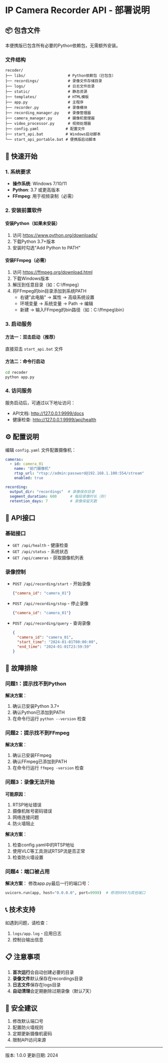 # IP Camera Recorder API - 部署说明

## 📦 包含文件

本便携版已包含所有必要的Python依赖包，无需额外安装。

### 文件结构
```
recoder/
├── libs/                   # Python依赖包（已包含）
├── recordings/             # 录像文件存储目录
├── logs/                   # 日志文件目录
├── static/                 # 静态资源
├── templates/              # HTML模板
├── app.py                  # 主程序
├── recorder.py             # 录像模块
├── recording_manager.py    # 录像管理器
├── camera_manager.py       # 摄像机管理器
├── video_processor.py      # 视频处理器
├── config.yaml            # 配置文件
├── start_api.bat          # Windows启动脚本
└── start_api_portable.bat # 便携版启动脚本
```

## 🚀 快速开始

### 1. 系统要求

- **操作系统**: Windows 7/10/11
- **Python**: 3.7 或更高版本
- **FFmpeg**: 用于视频录制（必需）

### 2. 安装前置软件

#### 安装Python（如果未安装）
1. 访问 https://www.python.org/downloads/
2. 下载Python 3.7+版本
3. 安装时勾选"Add Python to PATH"

#### 安装FFmpeg（必需）
1. 访问 https://ffmpeg.org/download.html
2. 下载Windows版本
3. 解压到任意目录（如：C:\ffmpeg）
4. 将FFmpeg的bin目录添加到系统PATH
   - 右键"此电脑" → 属性 → 高级系统设置
   - 环境变量 → 系统变量 → Path → 编辑
   - 新建 → 输入FFmpeg的bin路径（如：C:\ffmpeg\bin）

### 3. 启动服务

#### 方法一：双击启动（推荐）
直接双击 `start_api.bat` 文件

#### 方法二：命令行启动
```bash
cd recoder
python app.py
```

### 4. 访问服务

服务启动后，可通过以下地址访问：
- API文档: http://127.0.0.1:9999/docs
- 健康检查: http://127.0.0.1:9999/api/health

## ⚙️ 配置说明

编辑 `config.yaml` 文件配置摄像机：

```yaml
cameras:
  - id: camera_01
    name: "前门摄像机"
    rtsp_url: "rtsp://admin:password@192.168.1.100:554/stream"
    enabled: true

recording:
  output_dir: "recordings"  # 录像保存目录
  segment_duration: 600      # 每段录像时长（秒）
  retention_days: 7          # 录像保留天数
```

## 📝 API接口

### 基础接口
- `GET /api/health` - 健康检查
- `GET /api/status` - 系统状态
- `GET /api/cameras` - 获取摄像机列表

### 录像控制
- `POST /api/recording/start` - 开始录像
  ```json
  {"camera_id": "camera_01"}
  ```

- `POST /api/recording/stop` - 停止录像
  ```json
  {"camera_id": "camera_01"}
  ```

- `POST /api/recording/query` - 查询录像
  ```json
  {
    "camera_id": "camera_01",
    "start_time": "2024-01-01T00:00:00",
    "end_time": "2024-01-01T23:59:59"
  }
  ```

## 🔧 故障排除

### 问题1：提示找不到Python
**解决方案**：
1. 确认已安装Python 3.7+
2. 确认Python已添加到PATH
3. 在命令行运行 `python --version` 检查

### 问题2：提示找不到FFmpeg
**解决方案**：
1. 确认已安装FFmpeg
2. 确认FFmpeg已添加到PATH
3. 在命令行运行 `ffmpeg -version` 检查

### 问题3：录像无法开始
**可能原因**：
1. RTSP地址错误
2. 摄像机账号密码错误
3. 网络连接问题
4. 防火墙阻止

**解决方案**：
1. 检查config.yaml中的RTSP地址
2. 使用VLC等工具测试RTSP流是否正常
3. 检查防火墙设置

### 问题4：端口被占用
**解决方案**：
修改app.py最后一行的端口号：
```python
uvicorn.run(app, host="0.0.0.0", port=9999)  # 修改9999为其他端口
```

## 📞 技术支持

如遇到问题，请检查：
1. `logs/app.log` - 应用日志
2. 控制台输出信息

## 📋 注意事项

1. **首次运行**会自动创建必要的目录
2. **录像文件**默认保存在recordings目录
3. **日志文件**保存在logs目录
4. **自动清理**会定期删除过期录像（默认7天）

## 🔐 安全建议

1. 修改默认端口号
2. 配置防火墙规则
3. 定期更新摄像机密码
4. 限制API访问来源

---

版本: 1.0.0
更新日期: 2024